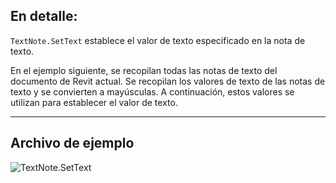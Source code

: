 ## En detalle:
`TextNote.SetText` establece el valor de texto especificado en la nota de texto.

En el ejemplo siguiente, se recopilan todas las notas de texto del documento de Revit actual. Se recopilan los valores de texto de las notas de texto y se convierten a mayúsculas. A continuación, estos valores se utilizan para establecer el valor de texto.

___
## Archivo de ejemplo

![TextNote.SetText](./Revit.Elements.TextNote.SetText_img.jpg)

